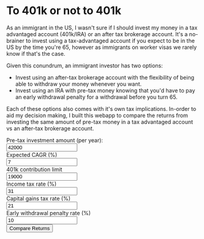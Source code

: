 # To 401k or not to 401k

As an immigrant in the US, I wasn't sure if I should invest my money in a tax advantaged account (401k/IRA) or an after tax brokerage account. It's a no-brainer to invest using a tax-advantaged account if you expect to be in the US by the time you're 65, however as immigrants on worker visas we rarely know if that's the case.  

Given this conundrum, an immigrant investor has two options:
* Invest using an after-tax brokerage account with the flexibility of being able to withdraw your money whenever you want.
* Invest using an IRA with pre-tax money knowing that you'd have to pay an early withdrawal penalty for a withdrawal before you turn 65.  

Each of these options also comes with it's own tax implications. In-order to aid my decision making, I built this webapp to compare the returns from investing the same amount of pre-tax money in a tax advantaged account vs an after-tax brokerage account.

<html lang="ja">
<head>
  <meta charset="UTF-8">
  <title>Tax Advantaged vs After Tax Returns</title>
  <script src="https://cdnjs.cloudflare.com/ajax/libs/Chart.js/2.3.0/Chart.min.js"></script>
  <link rel="stylesheet" type="text/css" href="style.css">
</head>
<body onload="displayBarChart();">
  <div class="form-inline">
    <form>
      <label for="pre_tax_amount">Pre-tax investment amount (per year):</label><br>
      <input value=42000 id="pre_tax_amount" required><br>
      <label for="expected_cagr">Expected CAGR (%)</label><br>
      <input type="text" id="expected_cagr" value=7 required><br>
      <label for="contribution_limit">401k contribution limit</label><br>
      <input type="text" id="contribution_limit" value=19000 required><br>
      <label for="total_income_tax_rate">Income tax rate (%)</label><br>
      <input type="text" id="total_income_tax_rate" value=31 required><br>
      <label for="total_capital_gains_rate">Capital gains tax rate (%)</label><br>
      <input type="text" id="total_capital_gains_rate" value=21 required><br>
      <label for="early_withdrawal_penalty_rate">Early withdrawal penalty rate (%)</label><br>
      <input type="text" id="early_withdrawal_penalty_rate" value=10 required><br>
      <input type="button" value="Compare Returns" onclick="displayBarChart()">
    </form>
  </div>
  <div class="box">
    <canvas id="barChart" height="450" width="800"></canvas>
  </div>
  <script src="script.js"></script>
</body>
</html>